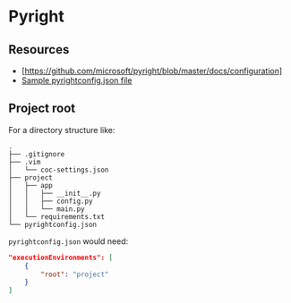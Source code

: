 Pyright
===

Resources
---


- [https://github.com/microsoft/pyright/blob/master/docs/configuration]
- [Sample pyrightconfig.json
    file](https://github.com/microsoft/pyright/blob/1601a177cdedc35d4d61ed98c622bd0d3754e9a7/docs/configuration.md#sample-config-file)

Project root
---

For a directory structure like:

```
.
├── .gitignore
├── .vim
│   └── coc-settings.json
├── project
│   ├── app
│   │   ├── __init__.py
│   │   ├── config.py
│   │   └── main.py
│   └── requirements.txt
└── pyrightconfig.json
```

`pyrightconfig.json` would need:

```json
"executionEnvironments": [
    {
        "root": "project"
    }
]
```
